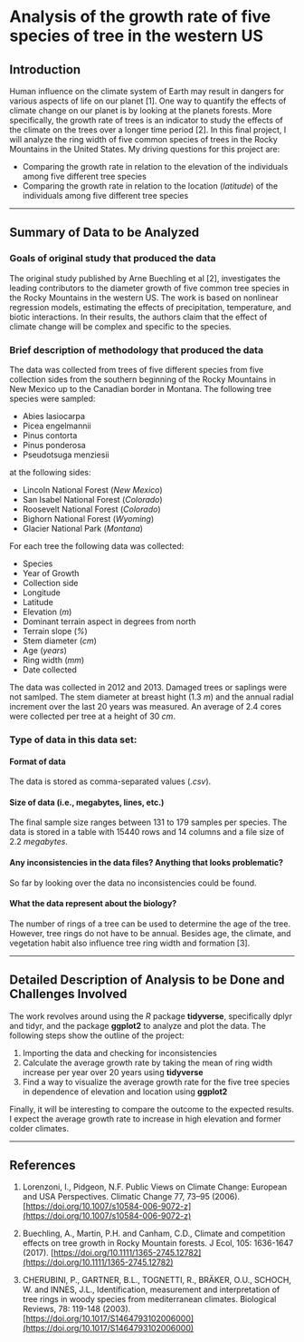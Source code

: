 # Analysis of the growth rate of five species of tree in the western US

## Introduction

Human influence on the climate system of Earth may result in dangers for various aspects of life on our planet [1]. One way to quantify the effects of climate change on our planet is by looking at the planets forests. More specifically, the growth rate of trees is an indicator to study the effects of the climate on the trees over a longer time period [2]. In this final project, I will analyze the ring width of five common species of trees in the Rocky Mountains in the United States. My driving questions for this project are:
* Comparing the growth rate in relation to the elevation of the individuals among five different tree species
* Comparing the growth rate in relation to the location (_latitude_) of the individuals among five different tree species


<hr>

## Summary of Data to be Analyzed

### Goals of original study that produced the data
The original study published by Arne Buechling et al [2], investigates the leading contributors to the diameter growth of five common tree species in the Rocky Mountains in the western US. The work is based on nonlinear regression models, estimating the effects of precipitation, temperature, and biotic interactions. In their results, the authors claim that the effect of climate change will be complex and specific to the species.  

### Brief description of methodology that produced the data

The data was collected from trees of five different species from five collection sides from the southern beginning of the Rocky Mountains in New Mexico up to the Canadian border in Montana. The following tree species were sampled:

* Abies lasiocarpa
* Picea engelmannii
* Pinus contorta
* Pinus ponderosa
* Pseudotsuga menziesii

at the following sides:

* Lincoln National Forest (_New Mexico_)
* San Isabel National Forest (_Colorado_)
* Roosevelt National Forest (_Colorado_)
* Bighorn National Forest (_Wyoming_)
* Glacier National Park (_Montana_)

For each tree the following data was collected:
* Species
* Year of Growth
* Collection side
* Longitude
* Latitude
* Elevation (_m_)
* Dominant terrain aspect in degrees from north
* Terrain slope (_%_)
* Stem diameter (_cm_)
* Age (_years_)
* Ring width (_mm_)
* Date collected

The data was collected in 2012 and 2013. Damaged trees or saplings were not samlped.  The stem diameter at breast hight (1.3 _m_) and the annual radial increment over the last 20 years was measured. An average of 2.4 cores were collected per tree at a height of 30 _cm_.

### Type of data in this data set:  

#### Format of data  

The data is stored as comma-separated values (_.csv_).

#### Size of data (i.e., megabytes, lines, etc.)

The final sample size ranges between 131 to 179 samples per species. The data is stored in a table with 15440 rows and 14 columns and a file size of 2.2 _megabytes_.


#### Any inconsistencies in the data files?  Anything that looks problematic?  

So far by looking over the data no inconsistencies could be found.

#### What the data represent about the biology?

The number of rings of a tree can be used to determine the age of the tree. However, tree rings do not have to be annual. Besides age, the climate, and vegetation habit also influence tree ring width and formation  [3].


<hr>

## Detailed Description of Analysis to be Done and Challenges Involved

The work revolves around using the _R_ package **tidyverse**, specifically dplyr and tidyr, and the package **ggplot2** to analyze and plot the data. The following steps show the outline of the project:
1. Importing the data and checking for inconsistencies
2. Calculate the average growth rate by taking the mean of ring width increase per year over 20 years using **tidyverse**
4. Find a way to visualize the average growth rate for the five tree species in dependence of elevation and location using **ggplot2**

Finally, it will be interesting to compare the outcome to the expected results. I expect the average growth rate to increase in high elevation and former colder climates.


<hr>

## References

1. Lorenzoni, I., Pidgeon, N.F. Public Views on Climate Change: European and USA Perspectives. Climatic Change 77, 73–95 (2006). [https://doi.org/10.1007/s10584-006-9072-z](https://doi.org/10.1007/s10584-006-9072-z)

2. Buechling, A., Martin, P.H. and Canham, C.D., Climate and competition effects on tree growth in Rocky Mountain forests. J Ecol, 105: 1636-1647 (2017). [https://doi.org/10.1111/1365-2745.12782](https://doi.org/10.1111/1365-2745.12782)

3. CHERUBINI, P., GARTNER, B.L., TOGNETTI, R., BRÄKER, O.U., SCHOCH, W. and INNES, J.L., Identification, measurement and interpretation of tree rings in woody species from mediterranean climates. Biological Reviews, 78: 119-148 (2003). [https://doi.org/10.1017/S1464793102006000](https://doi.org/10.1017/S1464793102006000)
